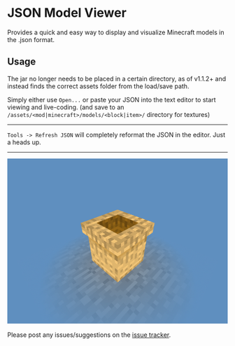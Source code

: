 # JSON Model Viewer

Provides a quick and easy way to display and visualize Minecraft models in the .json format.

## Usage

The jar no longer needs to be placed in a certain directory, as of v1.1.2+ and instead finds the correct assets folder from the load/save path.

Simply either use `Open...` or paste your JSON into the text editor to start viewing and live-coding. (and save to an `/assets/<mod|minecraft>/models/<block|item>/` directory for textures)

***

`Tools -> Refresh JSON` will completely reformat the JSON in the editor. Just a heads up.

***

![v1.0.0 screenshot](img/example_sack.png)

Please post any issues/suggestions on the [issue tracker](issues).